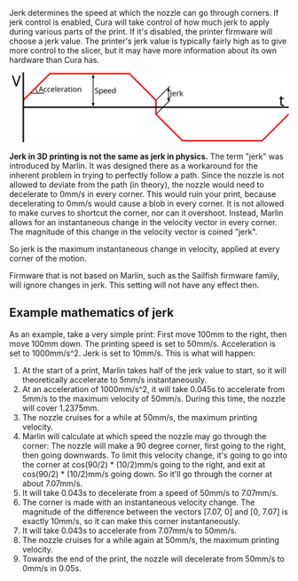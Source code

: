 Jerk determines the speed at which the nozzle can go through corners. If jerk control is enabled, Cura will take control of how much jerk to apply during various parts of the print. If it's disabled, the printer firmware will choose a jerk value. The printer's jerk value is typically fairly high as to give more control to the slicer, but it may have more information about its own hardware than Cura has. 

![The relation between velocity, acceleration and jerk](images/velocity_acceleration_jerk.svg)

**Jerk in 3D printing is not the same as jerk in physics.** The term "jerk" was introduced by Marlin. It was designed there as a workaround for the inherent problem in trying to perfectly follow a path. Since the nozzle is not allowed to deviate from the path (in theory), the nozzle would need to decelerate to 0mm/s in every corner. This would ruin your print, because decelerating to 0mm/s would cause a blob in every corner. It is not allowed to make curves to shortcut the corner, nor can it overshoot. Instead, Marlin allows for an instantaneous change in the velocity vector in every corner. The magnitude of this change in the velocity vector is coined "jerk".

So jerk is the maximum instantaneous change in velocity, applied at every corner of the motion.

Firmware that is not based on Marlin, such as the Sailfish firmware family, will ignore changes in jerk. This setting will not have any effect then.

Example mathematics of jerk
----
As an example, take a very simple print: First move 100mm to the right, then move 100mm down. The printing speed is set to 50mm/s. Acceleration is set to 1000mm/s^2. Jerk is set to 10mm/s. This is what will happen:
1. At the start of a print, Marlin takes half of the jerk value to start, so it will theoretically accelerate to 5mm/s instantaneously.
2. At an acceleration of 1000mm/s^2, it will take 0.045s to accelerate from 5mm/s to the maximum velocity of 50mm/s. During this time, the nozzle will cover 1.2375mm.
3. The nozzle cruises for a while at 50mm/s, the maximum printing velocity.
4. Marlin will calculate at which speed the nozzle may go through the corner: The nozzle will make a 90 degree corner, first going to the right, then going downwards. To limit this velocity change, it's going to go into the corner at cos(90/2) * (10/2)mm/s going to the right, and exit at cos(90/2) * (10/2)mm/s going down. So it'll go through the corner at about 7.07mm/s.
5. It will take 0.043s to decelerate from a speed of 50mm/s to 7.07mm/s.
6. The corner is made with an instantaneous velocity change. The magnitude of the difference between the vectors [7.07, 0] and [0, 7.07] is exactly 10mm/s, so it can make this corner instantaneously.
7. It will take 0.043s to accelerate from 7.07mm/s to 50mm/s.
8. The nozzle cruises for a while again at 50mm/s, the maximum printing velocity.
9. Towards the end of the print, the nozzle will decelerate from 50mm/s to 0mm/s in 0.05s.